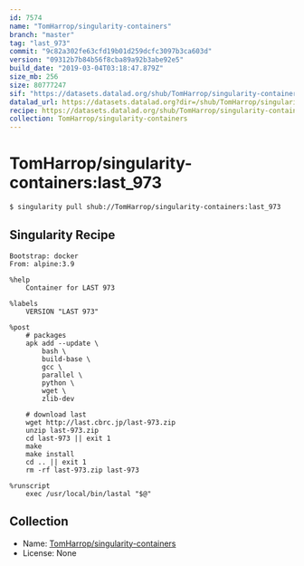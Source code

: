 ```yaml
---
id: 7574
name: "TomHarrop/singularity-containers"
branch: "master"
tag: "last_973"
commit: "9c82a302fe63cfd19b01d259dcfc3097b3ca603d"
version: "09312b7b84b56f8cba89a92b3abe92e5"
build_date: "2019-03-04T03:18:47.879Z"
size_mb: 256
size: 80777247
sif: "https://datasets.datalad.org/shub/TomHarrop/singularity-containers/last_973/2019-03-04-9c82a302-09312b7b/09312b7b84b56f8cba89a92b3abe92e5.simg"
datalad_url: https://datasets.datalad.org?dir=/shub/TomHarrop/singularity-containers/last_973/2019-03-04-9c82a302-09312b7b/
recipe: https://datasets.datalad.org/shub/TomHarrop/singularity-containers/last_973/2019-03-04-9c82a302-09312b7b/Singularity
collection: TomHarrop/singularity-containers
---
```


# TomHarrop/singularity-containers:last_973

```bash
$ singularity pull shub://TomHarrop/singularity-containers:last_973
```

## Singularity Recipe

```singularity
Bootstrap: docker
From: alpine:3.9

%help
    Container for LAST 973

%labels
    VERSION "LAST 973"

%post
    # packages
    apk add --update \
        bash \
        build-base \
        gcc \
        parallel \
        python \
        wget \
        zlib-dev

    # download last
    wget http://last.cbrc.jp/last-973.zip
    unzip last-973.zip
    cd last-973 || exit 1
    make
    make install
    cd .. || exit 1
    rm -rf last-973.zip last-973

%runscript
    exec /usr/local/bin/lastal "$@"
```

## Collection

 - Name: [TomHarrop/singularity-containers](https://github.com/TomHarrop/singularity-containers)
 - License: None

